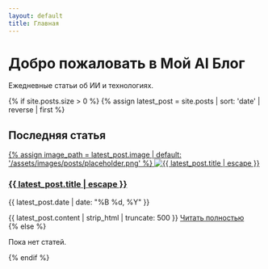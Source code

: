 ```yaml
---
layout: default
title: Главная
---
```

<div class="hero" style="background-image: url(/assets/images/header-banner.png);">
  <h1>Добро пожаловать в Мой AI Блог</h1>
  <p>Ежедневные статьи об ИИ и технологиях.</p>
</div>

{% if site.posts.size > 0 %}
  {% assign latest_post = site.posts | sort: 'date' | reverse | first %}
  <h2>Последняя статья</h2>
  <div class="card neural-card">
    <a href="{{ latest_post.url | relative_url }}">
      {% assign image_path = latest_post.image | default: '/assets/images/posts/placeholder.png' %}
      <img src="{{ image_path | relative_url }}" alt="{{ latest_post.title | escape }}" loading="lazy">
    </a>
    <h3><a href="{{ latest_post.url | relative_url }}">{{ latest_post.title | escape }}</a></h3>
    <p>{{ latest_post.date | date: "%B %d, %Y" }}</p>
    {{ latest_post.content | strip_html | truncate: 500 }}
    <a href="{{ latest_post.url | relative_url }}">Читать полностью</a>
  </div>
{% else %}
  <p>Пока нет статей.</p>
{% endif %}
